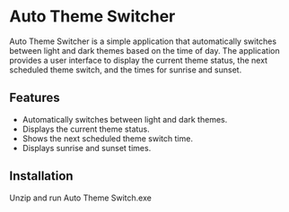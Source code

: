 # Auto Theme Switcher

Auto Theme Switcher is a simple application that automatically switches between light and dark themes based on the time of day. The application provides a user interface to display the current theme status, the next scheduled theme switch, and the times for sunrise and sunset.

## Features

- Automatically switches between light and dark themes.
- Displays the current theme status.
- Shows the next scheduled theme switch time.
- Displays sunrise and sunset times.

## Installation

Unzip and run Auto Theme Switch.exe 
    
